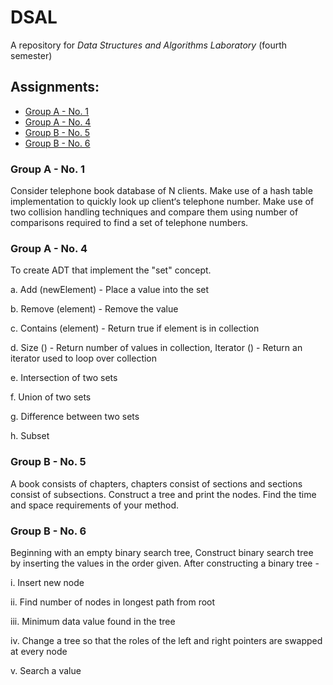 # DSAL
A repository for _Data Structures and Algorithms Laboratory_ (fourth semester)

## Assignments:
* [Group A - No. 1](#Group-A---No.-1)
* [Group A - No. 4](#Group-A---No.-4)
* [Group B - No. 5](#Group-B---No.-5)
* [Group B - No. 6](#Group-B---No.-6)


### Group A - No. 1

Consider telephone book database of N clients. Make use of a hash table implementation to quickly look up client‘s telephone number. Make use of two collision handling techniques and compare them using number of comparisons required to find a set of telephone numbers.

### Group A - No. 4

To create ADT that implement the "set" concept.

a. Add (newElement) - Place a value into the set

b. Remove (element) - Remove the value

c. Contains (element) - Return true if element is in collection

d. Size () - Return number of values in collection, Iterator () - Return an iterator used to loop over collection

e. Intersection of two sets

f. Union of two sets

g. Difference between two sets

h. Subset

### Group B - No. 5

A book consists of chapters, chapters consist of sections and sections consist of subsections. Construct a tree and print the nodes. Find the time and space requirements of your method.

### Group B - No. 6

Beginning with an empty binary search tree, Construct binary search tree by inserting the values in the order given. After constructing a binary tree -

i. Insert new node

ii. Find number of nodes in longest path from root

iii. Minimum data value found in the tree

iv. Change a tree so that the roles of the left and right pointers are swapped at every node

v. Search a value

